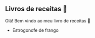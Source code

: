 ## Livros de receitas :orange:

Olá! Bem vindo ao meu livro de receitas :raised_back_of_hand:



- Estrogonofe de frango

